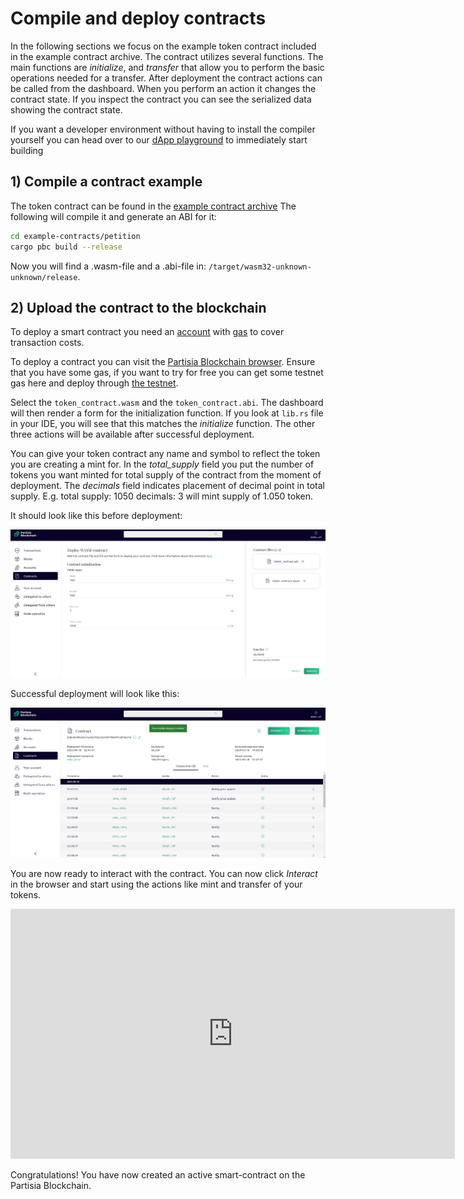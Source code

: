 # Compile and deploy contracts

In the following sections we focus on the example token contract included in the example contract archive.
The contract utilizes several functions. The main functions are _initialize_, and _transfer_ that
allow you to perform the basic operations needed for a transfer.
After deployment the contract actions can be called from the dashboard. When you perform an action it
changes the contract state. If you inspect the contract you can see the serialized data showing
the contract state.

If you want a developer environment without having to install the compiler yourself you can head over to
our [dApp playground](https://github.com/partisiablockchain/dapp-playground/) to immediately start building

## 1) Compile a contract example

The token contract can be found in
the [example contract archive](https://gitlab.com/partisiablockchain/language/example-contracts)
The following will compile it and generate an ABI for it:

```bash
cd example-contracts/petition
cargo pbc build --release
```

Now you will find a .wasm-file and a .abi-file in:
`/target/wasm32-unknown-unknown/release`.

## 2) Upload the contract to the blockchain

To deploy a smart contract you need an [account](../pbc-fundamentals/create-an-account.md)
with [gas](gas/what-is-gas.md) to cover transaction costs.

To deploy a contract you can visit
the [Partisia Blockchain browser](https://browser.partisiablockchain.com/contracts/deploy).
Ensure that you have some gas, if you want to try for free you can get some testnet gas here and deploy
through [the testnet](https://browser.testnet.partisiablockchain.com/contracts/deploy).

Select the `token_contract.wasm` and the `token_contract.abi`.
The dashboard will then render a form for the initialization function. If you look at `lib.rs` file in your IDE,
you will see that this matches the _initialize_ function.
The other three actions will be available after successful deployment.

You can give your token contract any name and symbol to reflect the token you are creating a mint for.
In the _total_supply_ field you put the number of tokens you want minted for total supply of the contract
from the moment of deployment.
The _decimals_ field indicates placement of decimal point in total supply.
E.g. total supply: 1050 decimals: 3 will mint supply of 1.050 token.

It should look like this before deployment:

![compile-and-deploy-contracts-before-deploy.png](compile-and-deploy-contracts-before-deploy.png)

Successful deployment will look like
this:

![compile-and-deploy-contracts-after-deploy.png](compile-and-deploy-contracts-after-deploy.png)

You are now ready to interact with the contract. You can now click _Interact_ in the browser and start using the actions
like mint and transfer of your tokens.

<div class="embed-video-wrapper">
<iframe width="711" height="400" src="https://www.youtube.com/embed/qV2grtWDxUE" title="YouTube video player" frameborder="0" allowfullscreen></iframe>
</div>

Congratulations! You have now created an active smart-contract on the Partisia Blockchain.
